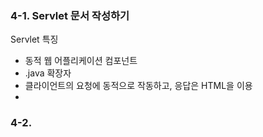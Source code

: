 ### 4-1. Servlet 문서 작성하기
Servlet 특징
- 동적 웹 어플리케이션 컴포넌트
- .java 확장자
- 클라이언트의 요청에 동적으로 작동하고, 응답은 HTML을 이용
- 


### 4-2.
<!--stackedit_data:
eyJoaXN0b3J5IjpbLTM1NTAzNTQyOSwtMjA4ODc0NjYxMl19
-->
